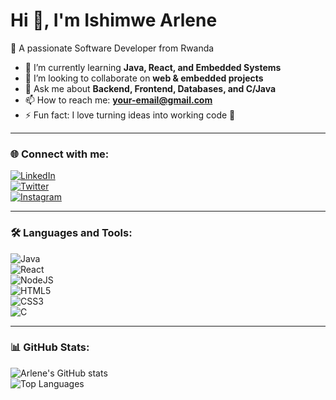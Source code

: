 # Hi 👋, I'm Ishimwe Arlene  

💜 A passionate Software Developer from Rwanda  

- 🌱 I’m currently learning **Java, React, and Embedded Systems**  
- 👯 I’m looking to collaborate on **web & embedded projects**  
- 💬 Ask me about **Backend, Frontend, Databases, and C/Java**  
- 📫 How to reach me: **your-email@gmail.com**  
- ⚡ Fun fact: I love turning ideas into working code 🚀  

---

### 🌐 Connect with me:
[![LinkedIn](https://img.shields.io/badge/LinkedIn-blue?style=for-the-badge&logo=linkedin)](https://linkedin.com/in/your-link)  
[![Twitter](https://img.shields.io/badge/Twitter-1DA1F2?style=for-the-badge&logo=twitter&logoColor=white)](https://twitter.com/your-link)  
[![Instagram](https://img.shields.io/badge/Instagram-E4405F?style=for-the-badge&logo=instagram&logoColor=white)](https://instagram.com/your-link)  

---

### 🛠️ Languages and Tools:
![Java](https://img.shields.io/badge/Java-ED8B00?style=for-the-badge&logo=openjdk&logoColor=white)  
![React](https://img.shields.io/badge/React-20232A?style=for-the-badge&logo=react&logoColor=61DAFB)  
![NodeJS](https://img.shields.io/badge/Node.js-43853D?style=for-the-badge&logo=node.js&logoColor=white)  
![HTML5](https://img.shields.io/badge/HTML5-E34F26?style=for-the-badge&logo=html5&logoColor=white)  
![CSS3](https://img.shields.io/badge/CSS3-1572B6?style=for-the-badge&logo=css3&logoColor=white)  
![C](https://img.shields.io/badge/C-00599C?style=for-the-badge&logo=c&logoColor=white)  

---

### 📊 GitHub Stats:
![Arlene's GitHub stats](https://github-readme-stats.vercel.app/api?username=IshimweArlene&show_icons=true&theme=radical)  
![Top Languages](https://github-readme-stats.vercel.app/api/top-langs/?username=IshimweArlene&layout=compact&theme=radical)  
